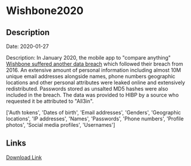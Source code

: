 # Wishbone2020

## Description

Date: 2020-01-27

Description:
In January 2020, the mobile app to &quot;compare anything&quot; <a href="https://www.infosecurity-magazine.com/news/wishbone-breach-40-million-records/" target="_blank" rel="noopener">Wishbone suffered another data breach</a> which followed their breach from 2016. An extensive amount of personal information including almost 10M unique email addresses alongside names, phone numbers geographic locations and other personal attributes were leaked online and extensively redistributed. Passwords stored as unsalted MD5 hashes were also included in the breach. The data was provided to HIBP by a source who requested it be attributed to &quot;All3in&quot;.


['Auth tokens', 'Dates of birth', 'Email addresses', 'Genders', 'Geographic locations', 'IP addresses', 'Names', 'Passwords', 'Phone numbers', 'Profile photos', 'Social media profiles', 'Usernames']

## Links

[Download Link](https://link-to.net/1229997/67.21226018894077/dynamic/?r=d2lzaGJvbmUuaW8=)